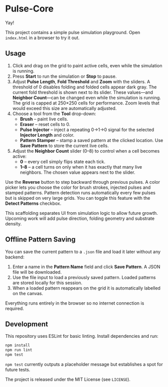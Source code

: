 # Pulse-Core

Yay!

This project contains a simple pulse simulation playground. Open `index.html` in a browser to try it out.

## Usage

1. Click and drag on the grid to paint active cells, even while the simulation is running.
2. Press **Start** to run the simulation or **Stop** to pause.
3. Adjust **Pulse Length**, **Fold Threshold** and **Zoom** with the sliders. A threshold of 0 disables folding and folded cells appear dark gray. The current fold threshold is shown next to its slider. These values—and **Neighbor Count**—can be changed even while the simulation is running.
   The grid is capped at 250×250 cells for performance. Zoom levels that would exceed this size are automatically adjusted.
4. Choose a tool from the **Tool** drop-down:
   - **Brush** – paint live cells.
   - **Eraser** – reset cells to 0.
   - **Pulse Injector** – inject a repeating 0→1→0 signal for the selected **Injector Length** and color.
   - **Pattern Stamper** – stamp a saved pattern at the clicked location. Use **Save Pattern** to store the current live cells.
5. Adjust the **Neighbor Count** slider (0–8) to control when a cell becomes active:
   - **0** – every cell simply flips state each tick.
   - **1–8** – a cell turns on only when it has exactly that many live neighbors.
   The chosen value appears next to the slider.

Use the **Reverse** button to step backward through previous pulses. A color picker lets you choose the color for brush strokes, injected pulses and stamped patterns.
Pattern detection runs automatically every few pulses but is skipped on very large grids. You can toggle this feature with the **Detect Patterns** checkbox.

This scaffolding separates UI from simulation logic to allow future growth. Upcoming work will add pulse direction, folding geometry and substrate density.

## Offline Pattern Saving

You can save the current pattern to a `.json` file and load it later without any backend:

1. Enter a name in the **Pattern Name** field and click **Save Pattern**. A JSON file will be downloaded.
2. Use the file input to load a previously saved pattern. Loaded patterns are stored locally for this session.
3. When a loaded pattern reappears on the grid it is automatically labelled on the canvas.

Everything runs entirely in the browser so no internet connection is required.

## Development

This repository uses ESLint for basic linting. Install dependencies and run:

```sh
npm install
npm run lint
npm test
```

`npm test` currently outputs a placeholder message but establishes a spot for future tests.

The project is released under the MIT License (see `LICENSE`).
